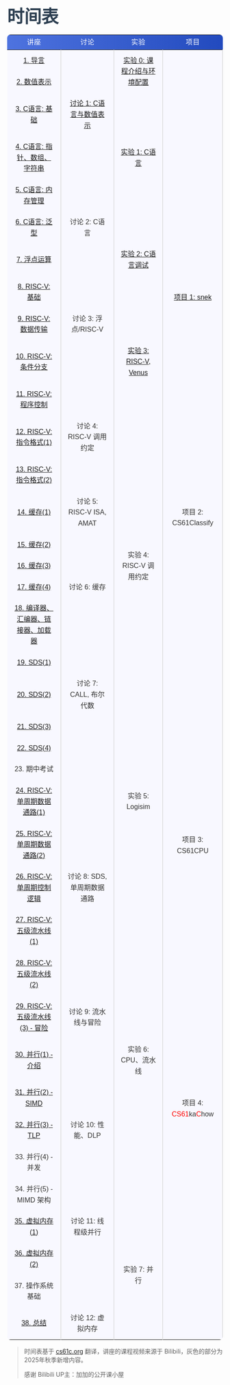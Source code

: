 <!DOCTYPE html>
<html lang="zh">
<head>
  <meta charset="UTF-8">
  <meta name="viewport" content="width=device-width, initial-scale=1.0">
  <title>时间表</title>
  <link href="https://fonts.googleapis.com/css2?family=Roboto:wght@400;500;700&family=Noto+Sans+SC:wght@400;500;700&display=swap" rel="stylesheet">
  <style>
    h1 {
        font-family: 'Roboto', sans-serif;
        font-weight: 700;
        font-size: 2.5rem;
        margin-bottom: 0rem !important;
        color: #2c3e50;
    }
    table {
        font-family: 'Noto Sans SC', sans-serif;
        background: #f9fafb;
        color: #333;
        line-height: 1.6;
        width: 100%;
        border-collapse: collapse;
        border-radius: 0.5rem !important;
    }
    thead {
        background: linear-gradient(90deg, #4e73df, #224abe);
        color: #fff;
    }
    td {
        background-color:GhostWhite;
        padding: 12px 15px;
        text-align: center;
        border-right: 1px solid #ccc;
    }
    tbody td[rowspan]:first-child {
        text-align: center !important;
        vertical-align: middle !important;
        font-size:20px;
    }
    tbody tr:hover td:not([rowspan]) {
        background-color: #e9ecef;
        transition: background-color 0.3s ease;
    }
    th:nth-child(5), td:ntd-child(5) {
        border-right: none;
    }
    th {
        font-weight: 500;
        text-transform: uppercase;
        letter-spacing: 0.03em;
    }
    a:hover {
        text-decoration: underline;
    }
    @media (max-width: 768px) {
        th, td {
            padding: 8px;
            font-size: 0.9rem;
        }
    }
  </style>
</head>
<body>
  <h1>时间表</h1>
  <div>
    <table>
      <thead>
        <tr>
          <th>讲座</th>
          <th>讨论</th>
          <th>实验</th>
          <th>项目</th>
        </tr>
      </thead>
      <tbody>
        <tr>
          <td><a href="https://www.bilibili.com/video/BV1MCDPYZEUf/">1. 导言</a></td>
          <td></td>
          <td rowspan="2"><a href="../Labs/Lab_0/index.html">实验 0: 课程介绍与环境配置</a></td>
          <td></td>
        </tr>
        <tr>
          <td><a href="https://www.bilibili.com/video/BV1MCDPYZEUf/?p=2">2. 数值表示</a></td>
          <td></td>
          <td></td>
        </tr>
        <tr>
          <td><a href="https://www.bilibili.com/video/BV1MCDPYZEUf/?p=3">3. C语言: 基础</a></td>
          <td><a href="../Discussion/Discussion_1/index.html">讨论 1: C语言与数值表示</a></td>
          <td></td>
          <td></td>
        </tr>
        <tr>
          <td><a href="https://www.bilibili.com/video/BV1MCDPYZEUf/?p=5">4. C语言: 指针、数组、字符串</a></td>
          <td></td>
          <td><a href="../Labs/Lab_1/index.html">实验 1: C语言</a></td>
          <td></td>
        </tr>
        <tr>
          <td><a href="https://www.bilibili.com/video/BV1MCDPYZEUf/?p=6">5. C语言: 内存管理</a></td>
          <td></td>
          <td></td>
          <td></td>
        </tr>
        <tr>
          <td><a href="https://www.bilibili.com/video/BV1eGwFeQEfm/?p=5">6. C语言: 泛型</a></td>
          <td>讨论 2: C语言</td>
          <td></td>
          <td rowspan="5"><a href="../Projects/Project_1/index.html">项目 1: snek</a></td>
        </tr>
        <tr>
          <td><a href="https://www.bilibili.com/video/BV1MCDPYZEUf/?p=8">7. 浮点运算</a></td>
          <td></td>
          <td><a href="../Labs/Lab_2/index.html">实验 2: C语言调试</a></td>
        </tr>
        <tr>
          <td><a href="https://www.bilibili.com/video/BV1MCDPYZEUf/?p=9">8. RISC-V: 基础</a></td>
          <td></td>
          <td></td>
        </tr>
        <tr>
          <td><a href="https://www.bilibili.com/video/BV1MCDPYZEUf/?p=10">9. RISC-V: 数据传输</a></td>
          <td>讨论 3: 浮点/RISC-V</td>
          <td></td>
        </tr>
        <tr>
          <td><a href="https://www.bilibili.com/video/BV1MCDPYZEUf/?p=12">10. RISC-V: 条件分支</a></td>
          <td></td>
          <td><a href="../Labs/Lab_3/index.html">实验 3: RISC-V, Venus</a></td>
        </tr>
        <tr>
          <td><a href="https://www.bilibili.com/video/BV1MCDPYZEUf/?p=13">11. RISC-V: 程序控制</a></td>
          <td></td>
          <td></td>
          <td rowspan="8">项目 2: CS61Classify</td>
        </tr>
        <tr>
          <td><a href="https://www.bilibili.com/video/BV1MCDPYZEUf/?p=14">12. RISC-V: 指令格式(1)</a></td>
          <td>讨论 4: RISC-V 调用约定</td>
          <td></td>
        </tr>
        <tr>
          <td><a href="https://www.bilibili.com/video/BV1MCDPYZEUf/?p=16">13. RISC-V: 指令格式(2)</a></td>
          <td></td>
          <td></td>
        </tr>
        <tr>
          <td><a href="https://www.bilibili.com/video/BV1MCDPYZEUf/?p=32">14. 缓存(1)</a></td>
          <td>讨论 5: RISC-V ISA, AMAT</td>
          <td></td>
        </tr>
        <tr>
          <td><a href="https://www.bilibili.com/video/BV1MCDPYZEUf/?p=33">15. 缓存(2)</a></td>
          <td></td>
          <td rowspan="3">实验 4: RISC-V 调用约定</td>
        </tr>
        <tr>
          <td><a href="https://www.bilibili.com/video/BV1MCDPYZEUf/?p=34">16. 缓存(3)</a></td>
          <td></td>
        </tr>
        <tr>
          <td><a href="https://www.bilibili.com/video/BV1MCDPYZEUf/?p=36">17. 缓存(4)</a></td>
          <td>讨论 6: 缓存</td>
        </tr>
        <tr>
          <td><a href="https://www.bilibili.com/video/BV1MCDPYZEUf/?p=17">18. 编译器、汇编器、链接器、加载器</a></td>
          <td></td>
          <td></td>
        </tr>
        <tr>
          <td><a href="https://www.bilibili.com/video/BV1MCDPYZEUf/?p=20">19. SDS(1)</a></td>
          <td></td>
          <td></td>
          <td rowspan="11">项目 3: CS61CPU</td>
        </tr>
        <tr>
          <td><a href="https://www.bilibili.com/video/BV1MCDPYZEUf/?p=21">20. SDS(2)</a></td>
          <td>讨论 7: CALL, 布尔代数</td>
          <td></td>
        </tr>
        <tr>
          <td><a href="https://www.bilibili.com/video/BV1MCDPYZEUf/?p=22">21. SDS(3)</a></td>
          <td></td>
          <td></td>
        </tr>
        <tr>
          <td><a href="https://www.bilibili.com/video/BV1MCDPYZEUf/?p=23">22. SDS(4)</a></td>
          <td></td>
          <td></td>
        </tr>
        <tr>
          <td>23. 期中考试</td>
          <td></td>
          <td></td>
        </tr>
        <tr>
          <td><a href="https://www.bilibili.com/video/BV1MCDPYZEUf/?p=24">24. RISC-V: 单周期数据通路(1)</a></td>
          <td></td>
          <td>实验 5: Logisim</td>
        </tr>
        <tr>
          <td><a href="https://www.bilibili.com/video/BV1MCDPYZEUf/?p=25">25. RISC-V: 单周期数据通路(2)</a></td>
          <td></td>
          <td></td>
        </tr>
        <tr>
          <td><a href="https://www.bilibili.com/video/BV1MCDPYZEUf/?p=26">26. RISC-V: 单周期控制逻辑</a></td>
          <td>讨论 8: SDS, 单周期数据通路</td>
          <td></td>
        </tr>
        <tr>
          <td><a href="https://www.bilibili.com/video/BV1MCDPYZEUf/?p=28">27. RISC-V: 五级流水线(1)</a></td>
          <td></td>
          <td></td>
        </tr>
        <tr>
          <td><a href="https://www.bilibili.com/video/BV1MCDPYZEUf/?p=29">28. RISC-V: 五级流水线(2)</a></td>
          <td></td>
          <td></td>
        </tr>
        <tr>
          <td><a href="https://www.bilibili.com/video/BV1MCDPYZEUf/?p=30">29. RISC-V: 五级流水线(3) - 冒险</a></td>
          <td>讨论 9: 流水线与冒险</td>
          <td></td>
        </tr>
        <tr>
          <td><a href="https://www.bilibili.com/video/BV1MCDPYZEUf/?p=38">30. 并行(1) - 介绍</a></td>
          <td></td>
          <td>实验 6: CPU、流水线</td>
          <td rowspan="4">项目 4: <span style="color:red;">CS61</span>ka<span style="color:red;">C</span>how</td>
        </tr>
        <tr>
          <td><a href="https://www.bilibili.com/video/BV1MCDPYZEUf/?p=40">31. 并行(2) - SIMD</a></td>
          <td></td>
          <td></td>
        </tr>
        <tr>
          <td><a href="https://www.bilibili.com/video/BV1MCDPYZEUf/?p=41">32. 并行(3) - TLP</a></td>
          <td>讨论 10: 性能、DLP</td>
          <td></td>
        </tr>
        <tr>
          <td>33. 并行(4) - 并发</td>
          <td></td>
          <td></td>
        </tr>
        <tr>
          <td>34. 并行(5) - MIMD 架构</td>
          <td></td>
          <td></td>
          <td></td>
        </tr>
        <tr>
          <td><a href="https://www.bilibili.com/video/BV1MCDPYZEUf/?p=42">35. 虚拟内存(1)</a></td>
          <td>讨论 11: 线程级并行</td>
          <td></td>
          <td></td>
        </tr>
        <tr>
          <td><a href="https://www.bilibili.com/video/BV1MCDPYZEUf/?p=44">36. 虚拟内存(2)</a></td>
          <td></td>
          <td rowspan="2">实验 7: 并行</td>
          <td></td>
        </tr>
        <tr>
          <td>37. 操作系统基础</td>
          <td></td>
          <td></td>
        </tr>
        <tr>
          <td><a href="https://www.bilibili.com/video/BV1MCDPYZEUf/?p=51">38. 总结</a></td>
          <td>讨论 12: 虚拟内存</td>
          <td></td>
          <td></td>
        </tr>
      </tbody>
    </table>
    <blockquote>
    <p>时间表基于 <a href="https://cs61c.org">cs61c.org</a> 翻译，讲座的课程视频来源于 Bilibili，灰色的部分为2025年秋季新增内容。</p>
    <p>感谢 Bilibili UP主：加加的公开课小屋</p>
    </blockquote>
  </div>
</body>
</html>

